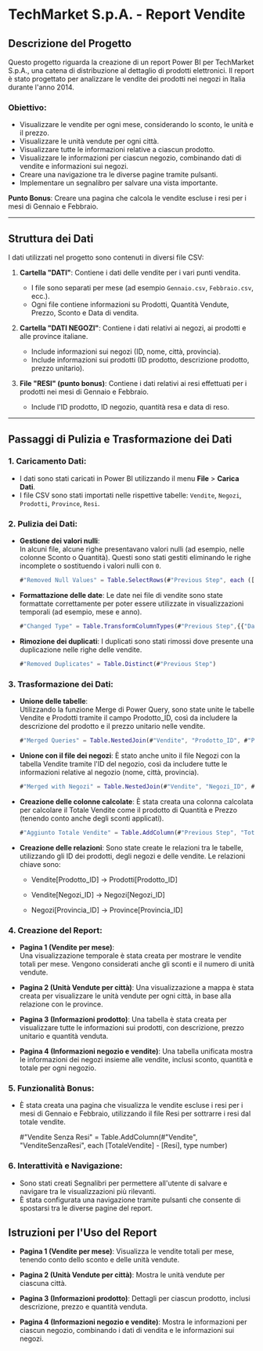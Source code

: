# TechMarket S.p.A. - Report Vendite

## Descrizione del Progetto

Questo progetto riguarda la creazione di un report Power BI per TechMarket S.p.A., una catena di distribuzione al dettaglio di prodotti elettronici. Il report è stato progettato per analizzare le vendite dei prodotti nei negozi in Italia durante l'anno 2014.

### Obiettivo:

- Visualizzare le vendite per ogni mese, considerando lo sconto, le unità e il prezzo.
- Visualizzare le unità vendute per ogni città.
- Visualizzare tutte le informazioni relative a ciascun prodotto.
- Visualizzare le informazioni per ciascun negozio, combinando dati di vendite e informazioni sui negozi.
- Creare una navigazione tra le diverse pagine tramite pulsanti.
- Implementare un segnalibro per salvare una vista importante.

**Punto Bonus**: Creare una pagina che calcola le vendite escluse i resi per i mesi di Gennaio e Febbraio.

---

## Struttura dei Dati

I dati utilizzati nel progetto sono contenuti in diversi file CSV:

1. **Cartella "DATI"**: Contiene i dati delle vendite per i vari punti vendita.
   - I file sono separati per mese (ad esempio `Gennaio.csv`, `Febbraio.csv`, ecc.).
   - Ogni file contiene informazioni su Prodotti, Quantità Vendute, Prezzo, Sconto e Data di vendita.

2. **Cartella "DATI NEGOZI"**: Contiene i dati relativi ai negozi, ai prodotti e alle province italiane.
   - Include informazioni sui negozi (ID, nome, città, provincia).
   - Include informazioni sui prodotti (ID prodotto, descrizione prodotto, prezzo unitario).

3. **File "RESI" (punto bonus)**: Contiene i dati relativi ai resi effettuati per i prodotti nei mesi di Gennaio e Febbraio.
   - Include l'ID prodotto, ID negozio, quantità resa e data di reso.

---

## Passaggi di Pulizia e Trasformazione dei Dati

### 1. Caricamento Dati:

- I dati sono stati caricati in Power BI utilizzando il menu **File** > **Carica Dati**.
- I file CSV sono stati importati nelle rispettive tabelle: `Vendite`, `Negozi`, `Prodotti`, `Province`, `Resi`.

### 2. Pulizia dei Dati:

- **Gestione dei valori nulli**:  
  In alcuni file, alcune righe presentavano valori nulli (ad esempio, nelle colonne Sconto o Quantità). Questi sono stati gestiti eliminando le righe incomplete o sostituendo i valori nulli con `0`.

  ```m
  #"Removed Null Values" = Table.SelectRows(#"Previous Step", each ([Sconto] <> null and [Quantita] <> null))

- **Formattazione delle date**:
  Le date nei file di vendite sono state formattate correttamente per poter essere utilizzate in visualizzazioni temporali (ad esempio, mese e anno).

  ```m
  #"Changed Type" = Table.TransformColumnTypes(#"Previous Step",{{"Data", type date}})

- **Rimozione dei duplicati**:
  I duplicati sono stati rimossi dove presente una duplicazione nelle righe delle vendite.

  ```m
  #"Removed Duplicates" = Table.Distinct(#"Previous Step")

### 3. Trasformazione dei Dati:

- **Unione delle tabelle**:  
  Utilizzando la funzione Merge di Power Query, sono state unite le tabelle Vendite e Prodotti tramite il campo Prodotto_ID, così da includere la descrizione del prodotto e il prezzo unitario nelle vendite.
  
  ```m
  #"Merged Queries" = Table.NestedJoin(#"Vendite", "Prodotto_ID", #"Prodotti", "Prodotto_ID", "Prodotti", JoinKind.Inner)

- **Unione con il file dei negozi**:
  È stato anche unito il file Negozi con la tabella Vendite tramite l'ID del negozio, così da includere tutte le informazioni relative al negozio (nome, città, provincia).

  ```m
  #"Merged with Negozi" = Table.NestedJoin(#"Vendite", "Negozi_ID", #"Negozi", "Negozi_ID", "Negozi", JoinKind.Inner)

- **Creazione delle colonne calcolate**:
  È stata creata una colonna calcolata per calcolare il Totale Vendite come il prodotto di Quantità e Prezzo (tenendo conto anche degli sconti applicati).

  ```m
  #"Aggiunto Totale Vendite" = Table.AddColumn(#"Previous Step", "TotaleVendite", each [Prezzo] * [Quantita] * (1 - [Sconto]), type number)

- **Creazione delle relazioni**:
  Sono state create le relazioni tra le tabelle, utilizzando gli ID dei prodotti, degli negozi e delle vendite. Le relazioni chiave sono:

  - Vendite[Prodotto_ID] → Prodotti[Prodotto_ID]

  - Vendite[Negozi_ID] → Negozi[Negozi_ID]

  - Negozi[Provincia_ID] → Province[Provincia_ID]

### 4. Creazione del Report:

- **Pagina 1 (Vendite per mese)**:  
  Una visualizzazione temporale è stata creata per mostrare le vendite totali per mese. Vengono considerati anche gli sconti e il numero di unità vendute.

- **Pagina 2 (Unità Vendute per città)**:
  Una visualizzazione a mappa è stata creata per visualizzare le unità vendute per ogni città, in base alla relazione con le province.

- **Pagina 3 (Informazioni prodotto)**:
  Una tabella è stata creata per visualizzare tutte le informazioni sui prodotti, con descrizione, prezzo unitario e quantità venduta.

- **Pagina 4 (Informazioni negozio e vendite)**:
  Una tabella unificata mostra le informazioni dei negozi insieme alle vendite, inclusi sconto, quantità e totale per ogni negozio.

### 5. Funzionalità Bonus:

- È stata creata una pagina che visualizza le vendite escluse i resi per i mesi di Gennaio e Febbraio, utilizzando il file Resi per sottrarre i resi dal totale vendite.

  #"Vendite Senza Resi" = Table.AddColumn(#"Vendite", "VenditeSenzaResi", each [TotaleVendite] - [Resi], type number)

### 6. Interattività e Navigazione:

- Sono stati creati Segnalibri per permettere all'utente di salvare e navigare tra le visualizzazioni più rilevanti.
- È stata configurata una navigazione tramite pulsanti che consente di spostarsi tra le diverse pagine del report.

## Istruzioni per l'Uso del Report

- **Pagina 1 (Vendite per mese)**: Visualizza le vendite totali per mese, tenendo conto dello sconto e delle unità vendute.

- **Pagina 2 (Unità Vendute per città)**: Mostra le unità vendute per ciascuna città.

- **Pagina 3 (Informazioni prodotto)**: Dettagli per ciascun prodotto, inclusi descrizione, prezzo e quantità venduta.

- **Pagina 4 (Informazioni negozio e vendite)**: Mostra le informazioni per ciascun negozio, combinando i dati di vendita e le informazioni sui negozi.


  

